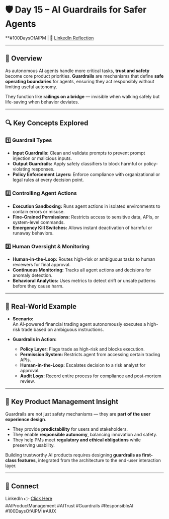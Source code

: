 # 🛡️ Day 15 – AI Guardrails for Safer Agents  
**#100DaysOfAIPM |
🔗 [LinkedIn Reflection](https://www.linkedin.com/posts/pmrajesh_guardrails-activity-7350570717907701760-8_t9)

---

## 🎯 Overview

As autonomous AI agents handle more critical tasks, **trust and safety** become core product priorities. **Guardrails** are mechanisms that define **safe operating boundaries** for agents, ensuring they act responsibly without limiting useful autonomy.  

They function like **railings on a bridge** — invisible when walking safely but life-saving when behavior deviates.

---

## 🔍 Key Concepts Explored

### 1️⃣ Guardrail Types
- **Input Guardrails:** Clean and validate prompts to prevent prompt injection or malicious inputs.  
- **Output Guardrails:** Apply safety classifiers to block harmful or policy-violating responses.  
- **Policy Enforcement Layers:** Enforce compliance with organizational or legal rules at every decision point.  

### 2️⃣ Controlling Agent Actions
- **Execution Sandboxing:** Runs agent actions in isolated environments to contain errors or misuse.  
- **Fine-Grained Permissions:** Restricts access to sensitive data, APIs, or system-level commands.  
- **Emergency Kill Switches:** Allows instant deactivation of harmful or runaway behaviors.  

### 3️⃣ Human Oversight & Monitoring
- **Human-in-the-Loop:** Routes high-risk or ambiguous tasks to human reviewers for final approval.  
- **Continuous Monitoring:** Tracks all agent actions and decisions for anomaly detection.  
- **Behavioral Analytics:** Uses metrics to detect drift or unsafe patterns before they cause harm.  

---

## 🧪 Real-World Example

- **Scenario:**  
  An AI-powered financial trading agent autonomously executes a high-risk trade based on ambiguous instructions.  

- **Guardrails in Action:**  
  - **Policy Layer:** Flags trade as high-risk and blocks execution.  
  - **Permission System:** Restricts agent from accessing certain trading APIs.  
  - **Human-in-the-Loop:** Escalates decision to a risk analyst for approval.  
  - **Audit Logs:** Record entire process for compliance and post-mortem review.  

---

## 🎯 Key Product Management Insight

Guardrails are not just safety mechanisms — they are **part of the user experience design**.  

- They provide **predictability** for users and stakeholders.  
- They enable **responsible autonomy**, balancing innovation and safety.  
- They help PMs meet **regulatory and ethical obligations** while preserving usability.  

Building trustworthy AI products requires designing **guardrails as first-class features**, integrated from the architecture to the end-user interaction layer.  

---

## 📢 Connect

LinkedIn 👉 [Click Here](https://www.linkedin.com/posts/pmrajesh_guardrails-activity-7350570717907701760-8_t9)  
#AIProductManagement #AITrust #Guardrails #ResponsibleAI #100DaysOfAIPM #AIUX